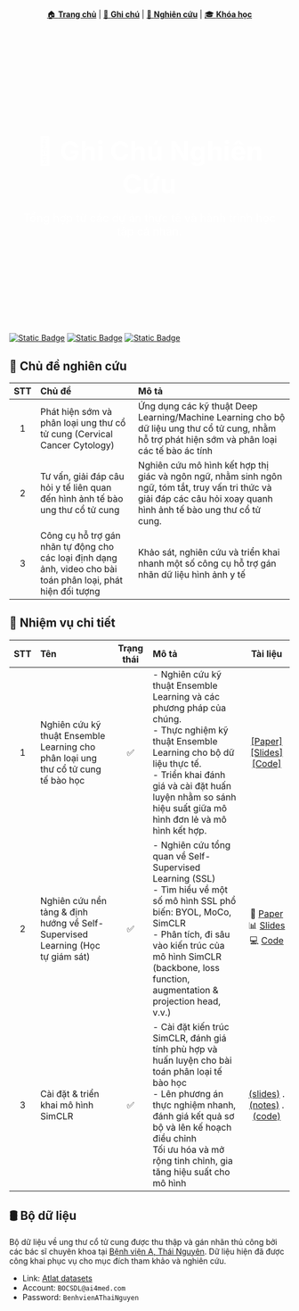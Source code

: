 <p align="center">
  <a href="../">🏠 <strong>Trang chủ</strong></a> |
  <a href="/notes/">📝 <strong>Ghi chú</strong></a> |
  <a href="">🔬 <strong>Nghiên cứu</strong></a> |
  <a href="/courses/">🎓 <strong>Khóa học</strong></a>
</p>

<div style="background-image: url('../assets/images/research.jpg'); 
            padding: 120px 20px; 
            color: white; 
            text-align: center; 
            background-size: cover; background-position: center;
            margin-bottom: 30px;">
  <h1 style="font-size: 48px; margin-bottom: 10px;">🔬 Ghi Chú Nghiên Cứu</h1>
  <p style="font-size: 20px;">Tổng hợp từ các dự án thực tế và hành trình học tập cá nhân.</p>
</div>

[![Static Badge](https://img.shields.io/badge/Python-Org-yellow?style=flat&logo=python&logoColor=white)](https://python.org) [![Static Badge](https://img.shields.io/badge/Pytorch-Org-pink?style=flat&logo=pytorch&logoColor=brown)](https://pytorch.org/) [![Static Badge](https://img.shields.io/badge/mlflow-org-orange?style=flat&logo=mlflow&logoColor=white)](https://mlflow.org/)

## 📌 Chủ đề nghiên cứu

| STT | Chủ đề | Mô tả |
| :----: | :---- | :----- |
| 1 | Phát hiện sớm và phân loại ung thư cổ tử cung (Cervical Cancer Cytology) | Ứng dụng các kỹ thuật Deep Learning/Machine Learning cho bộ dữ liệu ung thư cổ tử cung, nhằm hỗ trợ phát hiện sớm và phân loại các tế bào ác tính |
| 2 | Tư vấn, giải đáp câu hỏi y tế liên quan đến hình ảnh tế bào ung thư cổ tử cung | Nghiên cứu mô hình kết hợp thị giác và ngôn ngữ, nhằm sinh ngôn ngữ, tóm tắt, truy vấn tri thức và giải đáp các câu hỏi xoay quanh hình ảnh tế bào ung thư cổ tử cung.
| 3 | Công cụ hỗ trợ gán nhãn tự động cho các loại định dạng ảnh, video cho bài toán phân loại, phát hiện đối tượng | Khảo sát, nghiên cứu và triển khai nhanh một số công cụ hỗ trợ gán nhãn dữ liệu hình ảnh y tế |

## 📂 Nhiệm vụ chi tiết

| STT | Tên | Trạng thái | Mô tả | Tài liệu |
| :--: | :--- | :--: | :--- | :---: |
| 1 | Nghiên cứu kỹ thuật Ensemble Learning cho phân loại ung thư cổ tử cung tế bào học | ✅ | - Nghiên cứu kỹ thuật Ensemble Learning và các phương pháp của chúng. <br> - Thực nghiệm kỹ thuật Ensemble Learning cho bộ dữ liệu thực tế. <br> - Triển khai đánh giá và cài đặt huấn luyện nhằm so sánh hiệu suất giữa mô hình đơn lẻ và mô hình kết hợp. | [[Paper]](https://arxiv.org/pdf/2308.02781) [[Slides]](https://) [[Code]](https://) |
| 2 | Nghiên cứu nền tảng & định hướng về Self-Supervised Learning (Học tự giám sát) | ✅ | - Nghiên cứu tổng quan về Self-Supervised Learning (SSL) <br> - Tìm hiểu về một số mô hình SSL phổ biến: BYOL, MoCo, SimCLR <br> - Phân tích, đi sâu vào kiến trúc của mô hình SimCLR (backbone, loss function, augmentation & projection head, v.v.) | 📄 [Paper](https://arxiv.org/pdf/2308.02781) <br> 📊 [Slides](https://slides.example.com) <br> 💻 [Code](https://github.com/example1)  |
| 3 | Cài đặt & triển khai mô hình SimCLR | ✅ | - Cài đặt kiến trúc SimCLR, đánh giá tính phù hợp và huấn luyện cho bài toán phân loại tế bào học <br> - Lên phương án thực nghiệm nhanh, đánh giá kết quả sơ bộ và lên kế hoạch điều chỉnh <br> Tối ưu hóa và mở rộng tinh chỉnh, gia tăng hiệu suất cho mô hình | [(slides)](https://) . [(notes)](https://) . [(code)](https://) | 

## 🛢️ Bộ dữ liệu

Bộ dữ liệu về ung thư cổ tử cung được thu thập và gán nhãn thủ công bởi các bác sĩ chuyên khoa tại [Bệnh viện A, Thái Nguyên](https://). Dữ liệu hiện đã được công khai phục vụ cho mục đích tham khảo và nghiên cứu.

- Link: [Atlat datasets](https://label.ai4med.vn/auth/login)
- Account: ```BOCSDL@ai4med.com```
- Password: ```BenhvienAThaiNguyen```

